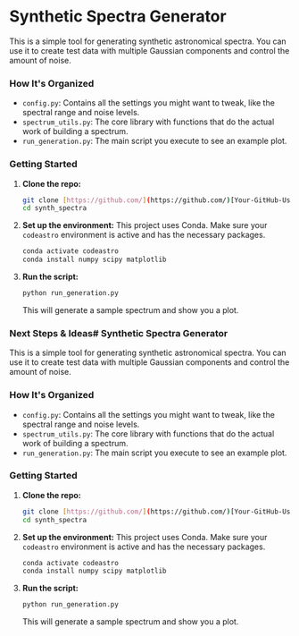 # Synthetic Spectra Generator

This is a simple tool for generating synthetic astronomical spectra. You can use it to create test data with multiple Gaussian components and control the amount of noise.

### How It's Organized

* `config.py`: Contains all the settings you might want to tweak, like the spectral range and noise levels.
* `spectrum_utils.py`: The core library with functions that do the actual work of building a spectrum.
* `run_generation.py`: The main script you execute to see an example plot.

### Getting Started

1.  **Clone the repo:**
    ```bash
    git clone [https://github.com/](https://github.com/)[Your-GitHub-Username]/synth_spectra.git
    cd synth_spectra
    ```

2.  **Set up the environment:**
    This project uses Conda. Make sure your `codeastro` environment is active and has the necessary packages.
    ```bash
    conda activate codeastro
    conda install numpy scipy matplotlib
    ```

3.  **Run the script:**
    ```bash
    python run_generation.py
    ```
    This will generate a sample spectrum and show you a plot.

### Next Steps & Ideas# Synthetic Spectra Generator

This is a simple tool for generating synthetic astronomical spectra. You can use it to create test data with multiple Gaussian components and control the amount of noise.

### How It's Organized

* `config.py`: Contains all the settings you might want to tweak, like the spectral range and noise levels.
* `spectrum_utils.py`: The core library with functions that do the actual work of building a spectrum.
* `run_generation.py`: The main script you execute to see an example plot.

### Getting Started

1.  **Clone the repo:**
    ```bash
    git clone [https://github.com/](https://github.com/)[Your-GitHub-Username]/synth_spectra.git
    cd synth_spectra
    ```

2.  **Set up the environment:**
    This project uses Conda. Make sure your `codeastro` environment is active and has the necessary packages.
    ```bash
    conda activate codeastro
    conda install numpy scipy matplotlib
    ```

3.  **Run the script:**
    ```bash
    python run_generation.py
    ```
    This will generate a sample spectrum and show you a plot.

